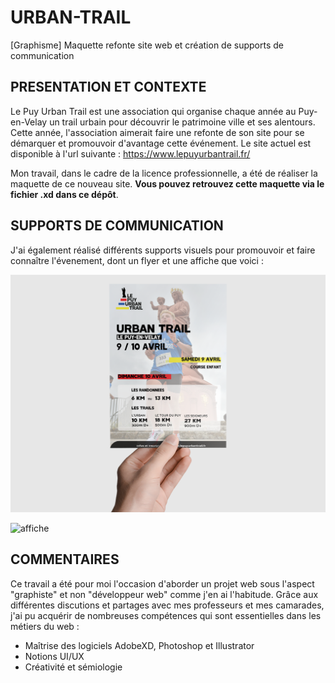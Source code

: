 # URBAN-TRAIL
[Graphisme] Maquette refonte site web et création de supports de communication

## PRESENTATION ET CONTEXTE

Le Puy Urban Trail est une association qui organise chaque année au Puy-en-Velay un trail urbain pour découvrir le patrimoine ville et ses alentours.
Cette année, l'association aimerait faire une refonte de son site pour se démarquer et promouvoir d'avantage cette événement.
Le site actuel est disponible à l'url suivante : https://www.lepuyurbantrail.fr/

Mon travail, dans le cadre de la licence professionnelle, a été de réaliser la maquette de ce nouveau site. __Vous pouvez retrouvez cette maquette via le fichier .xd dans ce dépôt__.

## SUPPORTS DE COMMUNICATION

J'ai également réalisé différents supports visuels pour promouvoir et faire connaître l'évenement, dont un flyer et une affiche que voici :

![flyer](https://github.com/luvelut/URBAN-TRAIL/blob/main/flyer-mockup.png) 

![affiche](https://github.com/luvelut/URBAN-TRAIL/blob/main/affiche-mockup.png) 


## COMMENTAIRES

Ce travail a été pour moi l'occasion d'aborder un projet web sous l'aspect "graphiste" et non "développeur web" comme j'en ai l'habitude.
Grâce aux différentes discutions et partages avec mes professeurs et mes camarades, j'ai pu acquérir de nombreuses compétences qui sont essentielles dans les métiers du web :

* Maîtrise des logiciels AdobeXD, Photoshop et Illustrator
* Notions UI/UX
* Créativité et sémiologie 
